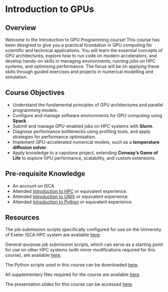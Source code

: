 # Introduction to GPUs

## Overview 
Welcome to the Introduction to GPU Programming course! This course has been designed to give you a practical foundation in GPU computing for scientific and technical applications. You will learn the essential concepts of GPU architectures, explore how to run code on modern accelerators, and develop hands-on skills in managing environments, running jobs on HPC systems, and optimising performance. The focus will be on applying these skills through guided exercises and projects in numerical modelling and simulation.

## Course Objectives
- Understand the fundamental principles of GPU architectures and parallel programming models.  
- Configure and manage software environments for GPU computing using **Spack**.  
- Submit and manage GPU-enabled jobs on HPC systems with **Slurm**.  
- Diagnose performance bottlenecks using profiling tools, and apply strategies for performance optimisation.  
- Implement GPU-accelerated numerical models, such as a **temperature diffusion solver**.  
- Apply knowledge to a capstone project, extending **Conway’s Game of Life** to explore GPU performance, scalability, and custom extensions.
  
## Pre-requisite Knowledge

- An account on ISCA
- Attended [Introduction to HPC](introduction_to_hpc.md) or equivalent experience.
- Attended [Introduction to UNIX](introduction_to_unix.md) or equivalent experience.
- Attended [Introduction to Python](introduction_to_python.md) or equivalent experience. 


## Resources 

The job submission scripts specifically configured for use on the University of Exeter ISCA HPC system are available [here](../intro_to_GPUs/zip_files/exeter_isca_slurm_submission_scripts.zip).  

General-purpose job submission scripts, which can serve as a starting point for use on other HPC systems (with minor modifications required for this course), are available [here](../intro_to_GPUs/zip_files/slurm_submission_scripts.zip).  

The Python scripts used in this course can be downloaded [here](../intro_to_GPUs/zip_files/scripts.zip).  

All supplementary files required for the course are available [here](../intro_to_GPUs/zip_files/files.zip).  

The presentation slides for this course can be accessed [here](../intro_to_GPUs/slides/GPU_Training_Day_Slides.pptx).


